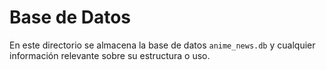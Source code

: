 # Base de Datos

En este directorio se almacena la base de datos `anime_news.db` y cualquier información relevante sobre su estructura o uso.
